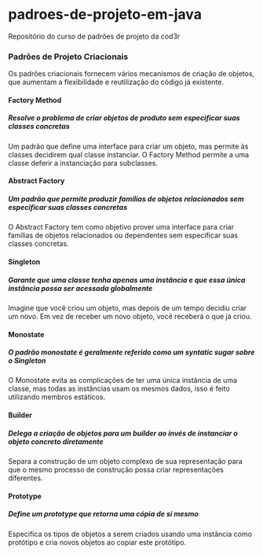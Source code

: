 # padroes-de-projeto-em-java
Repositório do curso de padrões de projeto da cod3r 

### Padrões de Projeto Criacionais
Os padrões criacionais fornecem vários mecanismos de criação de objetos, que aumentam a flexibilidade e reutilização do código já existente.

#### Factory Method
##### Resolve o problema de criar objetos de produto sem especificar suas classes concretas
Um padrão que define uma interface para criar um objeto, mas permite às classes decidirem qual classe 
instanciar. O Factory Method permite a uma classe deferir a instanciação para subclasses.

#### Abstract Factory
##### Um padrão que permite produzir famílias de objetos relacionados sem especificar suas classes concretas
O Abstract Factory tem como objetivo prover uma interface para criar famílias de objetos relacionados ou dependentes sem especificar suas classes concretas.

#### Singleton
##### Garante que uma classe tenha apenas uma instância e que essa única instância possa ser acessada globalmente
Imagine que você criou um objeto, mas depois de um tempo decidiu criar um novo. Em vez de receber um novo objeto, você receberá o que já criou.

#### Monostate
##### O padrão monostate é geralmente referido como um syntatic sugar sobre o Singleton
O Monostate evita as complicações de ter uma única instância de uma classe, mas todas as instâncias usam os mesmos dados, isso é feito utilizando membros estáticos.

#### Builder
##### Delega a criação de objetos para um builder ao invés de instanciar o objeto concreto diretamente
Separa a construção de um objeto complexo de sua representação para que o mesmo processo de construção possa criar representações diferentes.

#### Prototype
##### Define um prototype que retorna uma cópia de si mesmo
Especifica os tipos de objetos a serem criados usando uma instância como protótipo e cria novos objetos ao copiar este protótipo.